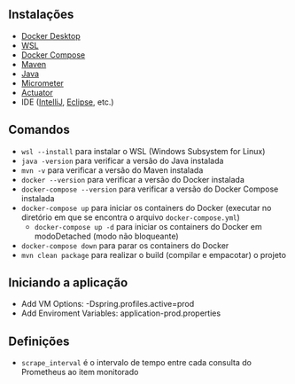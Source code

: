 ## Instalações

- [Docker Desktop](https://docs.docker.com/desktop/install/windows-install/)
- [WSL](https://learn.microsoft.com/pt-br/windows/wsl/install)
- [Docker Compose](https://docs.docker.com/compose/install/)
- [Maven](https://maven.apache.org/install.html)
- [Java](https://www.oracle.com/java/technologies/downloads/)
- [Micrometer](https://micrometer.io/)
- [Actuator](https://docs.spring.io/spring-boot/reference/actuator/enabling.html)
- IDE ([IntelliJ](https://www.jetbrains.com/pt-br/idea/#), [Eclipse](https://eclipseide.org/), etc.)

## Comandos

- `wsl --install` para instalar o WSL (Windows Subsystem for Linux)
- `java -version` para verificar a versão do Java instalada
- `mvn -v` para verificar a versão do Maven instalada
- `docker --version` para verificar a versão do Docker instalada
- `docker-compose --version` para verificar a versão do Docker Compose instalada
- `docker-compose up` para iniciar os containers do Docker (executar no diretório em que se encontra o arquivo `docker-compose.yml`)
  - `docker-compose up -d` para iniciar os containers do Docker em modoDetached (modo não bloqueante)
- `docker-compose down` para parar os containers do Docker
- `mvn clean package` para realizar o build (compilar e empacotar) o projeto

## Iniciando a aplicação
- Add VM Options: -Dspring.profiles.active=prod
- Add Enviroment Variables: application-prod.properties

## Definições
- `scrape_interval` é o intervalo de tempo entre cada consulta do Prometheus ao item monitorado